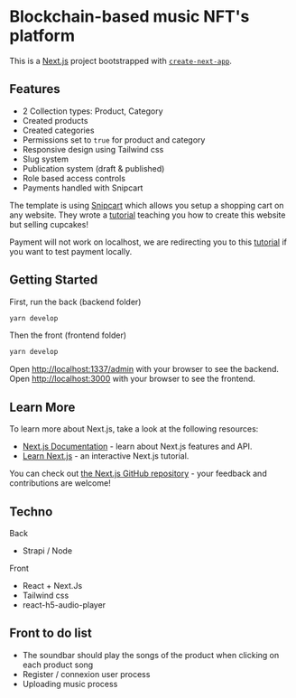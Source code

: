 # Blockchain-based music NFT's platform

This is a [Next.js](https://nextjs.org/) project bootstrapped with [`create-next-app`](https://github.com/vercel/next.js/tree/canary/packages/create-next-app).

## Features
- 2 Collection types: Product, Category
- Created products
- Created categories
- Permissions set to `true` for product and category
- Responsive design using Tailwind css
- Slug system
- Publication system (draft & published)
- Role based access controls
- Payments handled with Snipcart

The template is using [Snipcart](https://snipcart.com/) which allows you setup a shopping cart on any website. They wrote a [tutorial](https://snipcart.com/blog/strapi-nuxt-ecommerce-tutorial) teaching you how to create this website but selling cupcakes!

Payment will not work on localhost, we are redirecting you to this [tutorial](https://snipcart.com/blog/develop-a-snipcart-powered-website-locally-using-ngrok) if you want to test payment locally.

## Getting Started

First, run the back (backend folder)
```bash
yarn develop
```

Then the front (frontend folder)
```bash
yarn develop
```

Open [http://localhost:1337/admin](http://localhost:1337/admin) with your browser to see the backend.
Open [http://localhost:3000](http://localhost:3000) with your browser to see the frontend.


## Learn More

To learn more about Next.js, take a look at the following resources:

- [Next.js Documentation](https://nextjs.org/docs) - learn about Next.js features and API.
- [Learn Next.js](https://nextjs.org/learn) - an interactive Next.js tutorial.

You can check out [the Next.js GitHub repository](https://github.com/vercel/next.js/) - your feedback and contributions are welcome!


## Techno
Back
- Strapi / Node

Front
- React + Next.Js
- Tailwind css
- react-h5-audio-player

## Front to do list

- The soundbar should play the songs of the product when clicking on each product song
- Register / connexion user process
- Uploading music process



